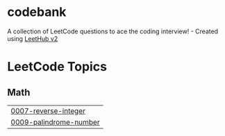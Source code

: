 # codebank
A collection of LeetCode questions to ace the coding interview! - Created using [LeetHub v2](https://github.com/arunbhardwaj/LeetHub-2.0)

<!---LeetCode Topics Start-->
# LeetCode Topics
## Math
|  |
| ------- |
| [0007-reverse-integer](https://github.com/SUDARSANAN21G/codebank/tree/master/0007-reverse-integer) |
| [0009-palindrome-number](https://github.com/SUDARSANAN21G/codebank/tree/master/0009-palindrome-number) |
<!---LeetCode Topics End-->
